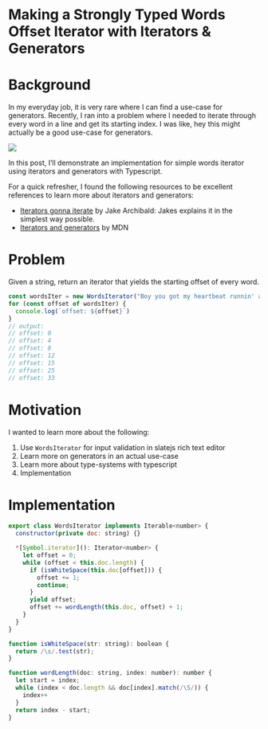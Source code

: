 #  Making a Strongly Typed Words Offset Iterator with Iterators & Generators

# Background

In my everyday job, it is very rare where I can find a use-case for generators. Recently, I ran into a problem where I needed to iterate through every word in a line and get its starting index. I was like, hey this might actually be a good use-case for generators.

![](https://d2mxuefqeaa7sj.cloudfront.net/s_2CB2A057E81D07127204E2A30180C8FA9682C1BD59BE2FE6D539414C9DE0DF1F_1552026961788_words-iterator.png)


In this post, I’ll demonstrate an implementation for simple words iterator using iterators and generators with Typescript.

For a quick refresher, I found the following resources to be excellent references to learn more about iterators and generators:


- [Iterators gonna iterate](https://jakearchibald.com/2014/iterators-gonna-iterate/) by Jake Archibald: Jakes explains it in the simplest way possible.
- [Iterators and generators](https://developer.mozilla.org/en-US/docs/Web/JavaScript/Guide/Iterators_and_Generators) by MDN

# Problem

Given a string, return an iterator that yields the starting offset of every word.

```javascript
const wordsIter = new WordsIterator("Boy you got my heartbeat runnin' away")
for (const offset of wordsIter) {
  console.log(`offset: ${offset}`)
}
// output:
// offset: 0
// offset: 4
// offset: 8
// offset: 12
// offset: 15
// offset: 25
// offset: 33
```

# Motivation

I wanted to learn more about the following:


1. Use `WordsIterator` for input validation in slatejs rich text editor
2. Learn more on generators in an actual use-case
3. Learn more about type-systems with typescript
4. Implementation

# Implementation

```javascript
export class WordsIterator implements Iterable<number> {
  constructor(private doc: string) {}

  *[Symbol.iterator](): Iterator<number> {
    let offset = 0;
    while (offset < this.doc.length) {
      if (isWhiteSpace(this.doc[offset])) {
        offset += 1;
        continue;
      }
      yield offset;
      offset += wordLength(this.doc, offset) + 1;
    }
  }
}

function isWhiteSpace(str: string): boolean {
  return /\s/.test(str);
}

function wordLength(doc: string, index: number): number {
  let start = index;
  while (index < doc.length && doc[index].match(/\S/)) {
    index++
  }
  return index - start;
}
```

